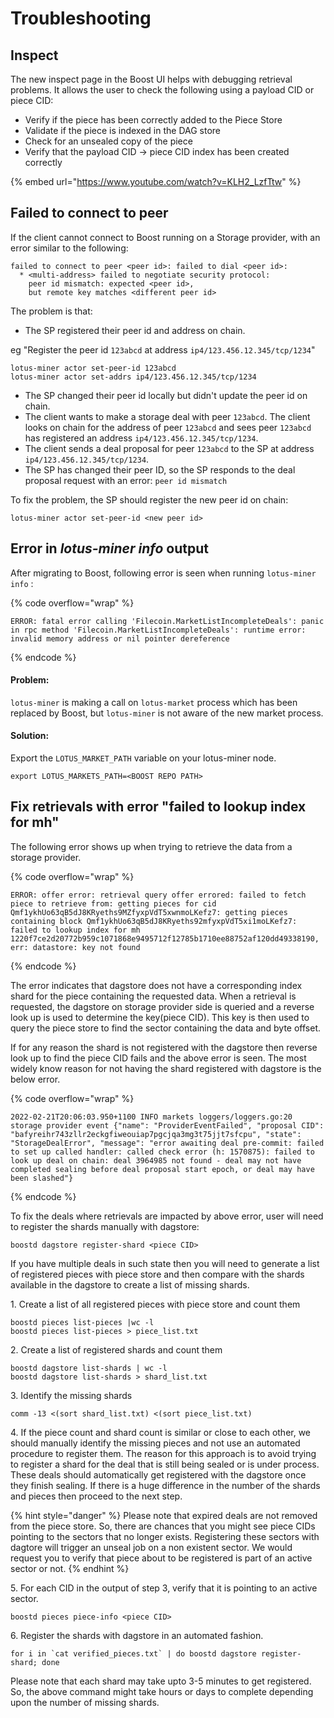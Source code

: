 # Troubleshooting

## Inspect

The new inspect page in the Boost UI helps with debugging retrieval problems. It allows the user to check the following using a payload CID or piece CID:

* Verify if the piece has been correctly added to the Piece Store
* Validate if the piece is indexed in the DAG store
* Check for an unsealed copy of the piece
* Verify that the payload CID -> piece CID index has been created correctly

{% embed url="https://www.youtube.com/watch?v=KLH2_LzfTtw" %}

## Failed to connect to peer

If the client cannot connect to Boost running on a Storage provider, with an error similar to the following:

```
failed to connect to peer <peer id>: failed to dial <peer id>:
  * <multi-address> failed to negotiate security protocol:
    peer id mismatch: expected <peer id>,
    but remote key matches <different peer id>
```

The problem is that:

* The SP registered their peer id and address on chain.

&#x20;      eg "Register the peer id `123abcd` at address `ip4/123.456.12.345/tcp/1234`"

```
lotus-miner actor set-peer-id 123abcd
lotus-miner actor set-addrs ip4/123.456.12.345/tcp/1234
```

* The SP changed their peer id locally but didn't update the peer id on chain.
* The client wants to make a storage deal with peer `123abcd`. The client looks on chain for the address of peer `123abcd` and sees peer `123abcd` has registered an address `ip4/123.456.12.345/tcp/1234`.
* The client sends a deal proposal for peer `123abcd` to the SP at address `ip4/123.456.12.345/tcp/1234`.
* The SP has changed their peer ID, so the SP responds to the deal proposal request with an error: `peer id mismatch`

To fix the problem, the SP should register the new peer id on chain:

```
lotus-miner actor set-peer-id <new peer id>
```

## Error in _lotus-miner info_ output

After migrating to Boost, following error is seen when running `lotus-miner info` :

{% code overflow="wrap" %}
```
ERROR: fatal error calling 'Filecoin.MarketListIncompleteDeals': panic in rpc method 'Filecoin.MarketListIncompleteDeals': runtime error: invalid memory address or nil pointer dereference
```
{% endcode %}

#### Problem:

`lotus-miner` is making a call on `lotus-market` process which has been replaced by Boost, but `lotus-miner` is not aware of the new market process.

#### Solution:

Export the `LOTUS_MARKET_PATH` variable on your lotus-miner node.

```
export LOTUS_MARKETS_PATH=<BOOST REPO PATH>
```

## Fix retrievals with error "failed to lookup index for mh"

The following error shows up when trying to retrieve the data from a storage provider.

{% code overflow="wrap" %}
```
ERROR: offer error: retrieval query offer errored: failed to fetch piece to retrieve from: getting pieces for cid Qmf1ykhUo63qB5dJ8KRyeths9MZfyxpVdT5xwnmoLKefz7: getting pieces containing block Qmf1ykhUo63qB5dJ8KRyeths92mfyxpVdT5xi1moLKefz7: failed to lookup index for mh 1220f7ce2d20772b959c1071868e9495712f12785b1710ee88752af120dd49338190, err: datastore: key not found
```
{% endcode %}

The error indicates that dagstore does not have a corresponding index shard for the piece containing the requested data. When a retrieval is requested, the dagstore on storage provider side is queried and a reverse look up is used to determine the key(piece CID). This key is then used to query the piece store to find the sector containing the data and byte offset.

If for any reason the shard is not registered with the dagstore then reverse look up to find the piece CID fails and the above error is seen. The most widely know reason for not having the shard registered with dagstore is the below error.

{% code overflow="wrap" %}
```
2022-02-21T20:06:03.950+1100 INFO markets loggers/loggers.go:20 storage provider event {"name": "ProviderEventFailed", "proposal CID": "bafyreihr743zllr2eckgfiweouiap7pgcjqa3mg3t75jjt7sfcpu", "state": "StorageDealError", "message": "error awaiting deal pre-commit: failed to set up called handler: called check error (h: 1570875): failed to look up deal on chain: deal 3964985 not found - deal may not have completed sealing before deal proposal start epoch, or deal may have been slashed"}
```
{% endcode %}

To fix the deals where retrievals are impacted by above error, user will need to register the shards manually with dagstore:

```
boostd dagstore register-shard <piece CID>
```

If you have multiple deals in such state then you will need to generate a list of registered pieces with piece store and then compare with the shards available in the dagstore to create a list of missing shards.

1\. Create a list of all registered pieces with piece store and count them

```
boostd pieces list-pieces |wc -l
boostd pieces list-pieces > piece_list.txt
```

2\. Create a list of registered shards and count them

```
boostd dagstore list-shards | wc -l
boostd dagstore list-shards > shard_list.txt
```

3\. Identify the missing shards

```
comm -13 <(sort shard_list.txt) <(sort piece_list.txt)
```

4\. If the piece count and shard count is similar or close to each other, we should manually identify the missing pieces and not use an automated procedure to register them. The reason for this approach is to avoid trying to register a shard for the deal that is still being sealed or is under process. These deals should automatically get registered with the dagstore once they finish sealing. If there is a huge difference in the number of the shards and pieces then proceed to the next step.

{% hint style="danger" %}
Please note that expired deals are not removed from the piece store. So, there are chances that you might see piece CIDs pointing to the sectors that no longer exists. Registering these sectors with dagtore will trigger an unseal job on a non existent sector. We would request you to verify that piece about to be registered is part of an active sector or not.
{% endhint %}

5\. For each CID in the output of step 3, verify that it is pointing to an active sector.

```
boostd pieces piece-info <piece CID>
```

6\. Register the shards with dagstore in an automated fashion.

```
for i in `cat verified_pieces.txt` | do boostd dagstore register-shard; done
```

Please note that each shard may take upto 3-5 minutes to get registered. So, the above command might take hours or days to complete depending upon the number of missing shards.
